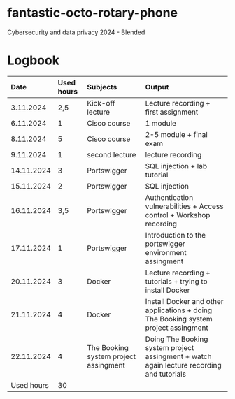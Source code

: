 # fantastic-octo-rotary-phone
Cybersecurity and data privacy 2024 - Blended

# Logbook

| Date   | Used hours | Subjects   | Output |
| :---         |     :---      |     :---      |   :---    |
| 3.11.2024 | 2,5  | Kick-off lecture  | Lecture recording + first assignment |
| 6.11.2024 | 1  | Cisco course  | 1 module |
| 8.11.2024 | 5  | Cisco course  | 2-5 module + final exam |
| 9.11.2024 | 1  | second lecture  | lecture recording |
| 14.11.2024 | 3  | Portswigger  | SQL injection + lab tutorial |
| 15.11.2024 | 2  | Portswigger  | SQL injection |
| 16.11.2024 | 3,5 | Portswigger  | Authentication vulnerabilities + Access control + Workshop recording |
| 17.11.2024 | 1  | Portswigger  | Introduction to the portswigger environment assingment |
| 20.11.2024 | 3  | Docker  | Lecture recording + tutorials + trying to install Docker |
| 21.11.2024 | 4  | Docker  | Install Docker and other applications + doing The Booking system project assingment |
| 22.11.2024 |  4 | The Booking system project assingment  | Doing The Booking system project assingment + watch again lecture recording and tutorials |
| Used hours | 30  | 

